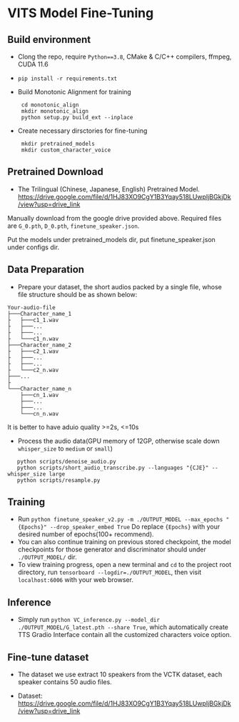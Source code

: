 # VITS Model Fine-Tuning
## Build environment
* Clong the repo, require `Python==3.8`, CMake & C/C++ compilers, ffmpeg, CUDA 11.6 

* `pip install -r requirements.txt`

* Build Monotonic Alignment for training
   ```
    cd monotonic_align
    mkdir monotonic_align
    python setup.py build_ext --inplace
    ```

* Create necessary dirsctories for fine-tuning
   ```
    mkdir pretrained_models
    mkdir custom_character_voice
   ```

## Pretrained Download
* The Trilingual (Chinese, Japanese, English) Pretrained Model.
https://drive.google.com/file/d/1HJ83XO9CgY1B3Yqay518LUwpIjBGkjDk/view?usp=drive_link 

Manually download from the google drive provided above. Required files are `G_0.pth`, `D_0.pth`, `finetune_speaker.json`.

Put the models under pretrained_models dir, put finetune_speaker.json under configs dir.

## Data Preparation
* Prepare your dataset, the short audios packed by a single file, whose file structure should be as shown below:
```
Your-audio-file
├───Character_name_1
├   ├───c1_1.wav
├   ├───...
├   ├───...
├   └───c1_n.wav
├───Character_name_2
├   ├───c2_1.wav
├   ├───...
├   ├───...
├   └───c2_n.wav
├───...
├
└───Character_name_n
    ├───cn_1.wav
    ├───...
    ├───...
    └───cn_n.wav
```  
It is better to have aduio quality >=2s, <=10s

* Process the audio data(GPU memory of 12GP, otherwise scale down `whisper_size` to `medium` or `small`)
```
   python scripts/denoise_audio.py
   python scripts/short_audio_transcribe.py --languages "{CJE}" --whisper_size large
   python scripts/resample.py
   ```

## Training
* Run `python finetune_speaker_v2.py -m ./OUTPUT_MODEL --max_epochs "{Epochs}" --drop_speaker_embed True` Do replace `{Epochs}` with your desired number of epochs(100+ recommend). 
* You can also continue training on previous stored checkpoint, the model checkpoints for those generator and discriminator should under `./OUTPUT_MODEL/` dir.
* To view training progress, open a new terminal and `cd` to the project root directory, run `tensorboard --logdir=./OUTPUT_MODEL`, then visit `localhost:6006` with your web browser.

## Inference
* Simply run `python VC_inference.py --model_dir ./OUTPUT_MODEL/G_latest.pth --share True`, which automatically create TTS Gradio Interface contain all the customized characters voice option.

## Fine-tune dataset
* The dataset we use extract 10 speakers from the VCTK dataset, each speaker contains 50 audio files.

* Dataset: https://drive.google.com/file/d/1HJ83XO9CgY1B3Yqay518LUwpIjBGkjDk/view?usp=drive_link 